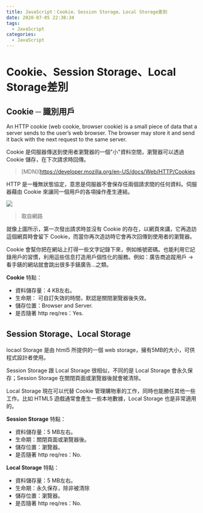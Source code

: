 ```yaml
---
title: JavaScript：Cookie、Session Storage、Local Storage差別
date: 2020-07-05 22:38:34
tags:
  - JavaScript
categories: 
  - JavaScript
---
```


# Cookie、Session Storage、Local Storage差別


## Cookie ─ 識別用戶

An HTTP cookie (web cookie, browser cookie) is a small piece of data that a server sends to the user’s web browser. The browser may store it and send it back with the next request to the same server.

Cookie 是伺服器傳送到使用者瀏覽器的一個"小"資料空間，瀏覽器可以透過 Cookie 儲存，在下次請求時回傳。

> [MDN](https://developer.mozilla.org/en-US/docs/Web/HTTP/Cookies

<!--more-->

HTTP 是一種無狀態協定，意思是伺服器不會保存任兩個請求間的任何資料。伺服器藉由 Cookie 來讓同一個用戶的各項操作產生連結。

![](https://docs.microsoft.com/zh-tw/aspnet/web-api/overview/advanced/http-cookies/_static/image1.png)

> 取自網路

就像上圖所示，第一次發出請求時並沒有 Cookie 的存在，以網頁來講，它再造訪這個網頁時會留下 Cookie，而當你再次造訪時它會再次回傳到使用者的瀏覽器。

Cookie 會幫你把在網站上打得一些文字記錄下來，例如帳號密碼。也能利用它記錄用戶的習慣，利用這些信息打造用戶個性化的服務。例如：廣告商追蹤用戶 -> 看手錶的網站就會跳出很多手錶廣告...之類。

**Cookie** 特點：
* 資料儲存量：4 KB左右。
* 生命期： 可自訂失效的時間，默認是關閉瀏覽器後失效。
* 儲存位置：Browser and Server.
* 是否隨著 http req/res：Yes.


## Session Storage、Local Storage

locaol Storage 是由 html5 所提供的一個 web storage，擁有5MB的大小，可供程式設計者使用。

Session Storage 跟 Local Storage 很相似，不同的是 Local Storage 會永久保存；Session Storage 在關閉頁面或瀏覽器後就會被清除。

Local Storage 現在可以代替 Cookie 管理購物車的工作，同時也能勝任其他一些工作。比如 HTML5 遊戲通常會產生一些本地數據，Local Storage 也是非常適用的。

**Session Storage** 特點：
* 資料儲存量：5 MB左右。
* 生命期：關閉頁面或瀏覽器後。
* 儲存位置：瀏覽器。
* 是否隨著 http req/res：No.

**Local Storage** 特點：
* 資料儲存量：5 MB左右。
* 生命期：永久保存，除非被清除
* 儲存位置：瀏覽器。
* 是否隨著 http req/res：No.